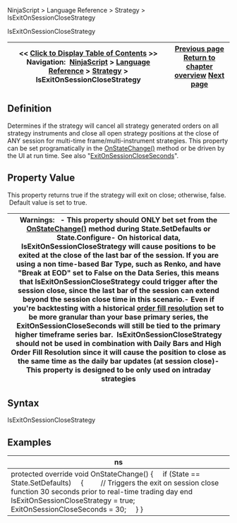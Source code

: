 ﻿
NinjaScript > Language Reference > Strategy > IsExitOnSessionCloseStrategy

IsExitOnSessionCloseStrategy

| << [Click to Display Table of Contents](isexitonsessionclosestrategy.md) >> **Navigation:**     [NinjaScript](ninjascript-1.md) > [Language Reference](language_reference_wip-1.md) > [Strategy](strategy-1.md) > IsExitOnSessionCloseStrategy | [Previous page](isadoptaccountpositionaware-1.md) [Return to chapter overview](strategy-1.md) [Next page](isfilllimitontouch-1.md) |
| --- | --- |
## Definition
Determines if the strategy will cancel all strategy generated orders on all strategy instruments and close all open strategy positions at the close of ANY session for multi-time frame/multi-instrument strategies. This property can be set programatically in the [OnStateChange()](onstatechange-1.md) method or be driven by the UI at run time. See also "[ExitOnSessionCloseSeconds](exitonsessioncloseseconds-1.md)".
 
## Property Value
This property returns true if the strategy will exit on close; otherwise, false.  Default value is set to true.
 

| Warnings:   - This property should ONLY bet set from the [OnStateChange()](onstatechange-1.md) method during State.SetDefaults or State.Configure- On historical data, IsExitOnSessionCloseStrategy will cause positions to be exited at the close of the last bar of the session. If you are using a non time-based Bar Type, such as Renko, and have "Break at EOD" set to False on the Data Series, this means that IsExitOnSessionCloseStrategy could trigger after the session close, since the last bar of the session can extend beyond the session close time in this scenario.- Even if you're backtesting with a historical [order fill resolution](orderfillresolution-1.md) set to be more granular than your base primary series, the ExitOnSessionCloseSeconds will still be tied to the primary higher timeframe series bar.  IsExitOnSessionCloseStrategy should not be used in combination with Daily Bars and High Order Fill Resolution since it will cause the position to close as the same time as the daily bar updates (at session close)- This property is designed to be only used on intraday strategies |
| --- |
## 
## 
## Syntax
IsExitOnSessionCloseStrategy
 
## 
## Examples

| ns |
| --- |
| protected override void OnStateChange() {      if (State == State.SetDefaults)      {          // Triggers the exit on session close function 30 seconds prior to real-time trading day end           IsExitOnSessionCloseStrategy = true;          ExitOnSessionCloseSeconds = 30;      } } |
